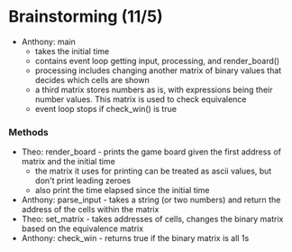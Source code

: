 # Brainstorming (11/5)

* Anthony: main
    - takes the initial time
    - contains event loop getting input, processing, and render_board()
    - processing includes changing another matrix of binary values that decides which cells are shown
    - a third matrix stores numbers as is, with expressions being their number values. This matrix is used to check equivalence
    - event loop stops if check_win() is true

### Methods

* Theo: render_board - prints the game board given the first address of matrix and the initial time
    - the matrix it uses for printing can be treated as ascii values, but don't print leading zeroes
    - also print the time elapsed since the initial time
* Anthony: parse_input - takes a string (or two numbers) and return the address of the cells within the matrix
* Theo: set_matrix - takes addresses of cells, changes the binary matrix based on the equivalence matrix
* Anthony: check_win - returns true if the binary matrix is all 1s